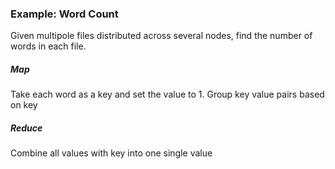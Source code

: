 ### Example: Word Count
Given multipole files distributed across several nodes, find the number of words in each file.
##### Map
Take each word as a key and set the value to 1.
Group key value pairs based on key

##### Reduce
Combine all values with key into one single value

